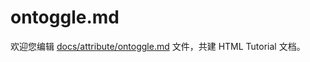 ontoggle.md
===

欢迎您编辑 <a target="__blank" href="https://github.com/jaywcjlove/html-tutorial/blob/main/docs/attribute/ontoggle.md">docs/attribute/ontoggle.md</a> 文件，共建 HTML Tutorial 文档。